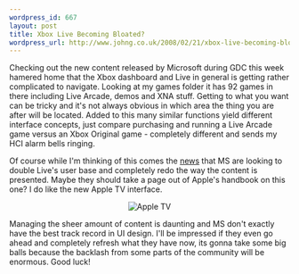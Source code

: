 ```yaml
--- 
wordpress_id: 667
layout: post
title: Xbox Live Becoming Bloated?
wordpress_url: http://www.johng.co.uk/2008/02/21/xbox-live-becoming-bloated/
---
```

Checking out the new content released by Microsoft during GDC this week hamered home that the Xbox dashboard and Live in general is getting rather complicated to navigate. Looking at my games folder it has 92 games in there including Live Arcade, demos and XNA stuff. Getting to what you want can be tricky and it's not always obvious in which area the thing you are after will be located. Added to this many similar functions yield different interface concepts, just compare purchasing and running a Live Arcade game versus an Xbox Original game - completely different and sends my HCI alarm bells ringing.

Of course while I'm thinking of this comes the <a href="http://www.reuters.com/article/ousiv/idUSN2040725320080221?sp=true">news</a> that MS are looking to double Live's user base and completely redo the way the content is presented. Maybe they should take a page out of Apple's handbook on this one? I do like the new Apple TV interface.
<p style="text-align: center"><img src="http://www.johng.co.uk/wp-content/uploads/2008/02/rentals_browse_tv20080208.jpg" alt="Apple TV" /></p>

Managing the sheer amount of content is daunting and MS don't exactly have the best track record in UI design. I'll be impressed if they even go ahead and completely refresh what they have now, its gonna take some big balls because the backlash from some parts of the community will be enormous. Good luck!
